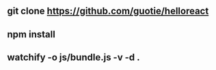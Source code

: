 ## git clone https://github.com/guotie/helloreact

## npm install

## watchify -o js/bundle.js -v -d .

